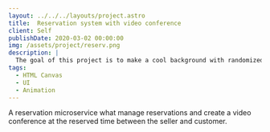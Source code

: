 ```yaml
---
layout: ../../../layouts/project.astro
title:  Reservation system with video conference
client: Self
publishDate: 2020-03-02 00:00:00
img: /assets/project/reserv.png
description: |
  The goal of this project is to make a cool background with randomized shapes and to be customizable.
tags:
  - HTML Canvas
  - UI
  - Animation
---
```


A reservation microservice what manage reservations and create a video conference at the reserved time between the seller and customer.
